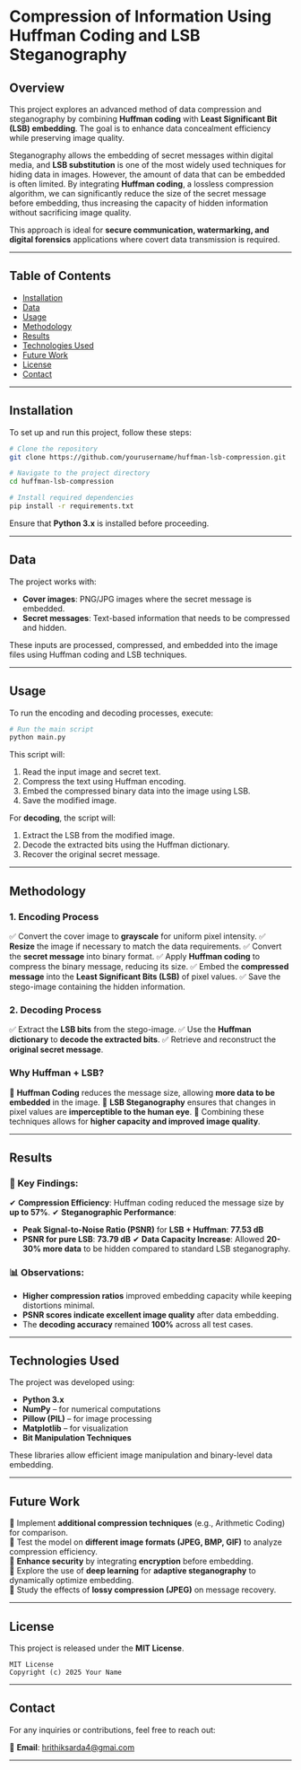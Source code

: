 # **Compression of Information Using Huffman Coding and LSB Steganography**

## **Overview**

This project explores an advanced method of data compression and steganography by combining **Huffman coding** with **Least Significant Bit (LSB) embedding**. The goal is to enhance data concealment efficiency while preserving image quality.

Steganography allows the embedding of secret messages within digital media, and **LSB substitution** is one of the most widely used techniques for hiding data in images. However, the amount of data that can be embedded is often limited. By integrating **Huffman coding**, a lossless compression algorithm, we can significantly reduce the size of the secret message before embedding, thus increasing the capacity of hidden information without sacrificing image quality.

This approach is ideal for **secure communication, watermarking, and digital forensics** applications where covert data transmission is required.

---

## **Table of Contents**

- [Installation](#installation)
- [Data](#data)
- [Usage](#usage)
- [Methodology](#methodology)
- [Results](#results)
- [Technologies Used](#technologies-used)
- [Future Work](#future-work)
- [License](#license)
- [Contact](#contact)

---

## **Installation**

To set up and run this project, follow these steps:

```bash
# Clone the repository
git clone https://github.com/yourusername/huffman-lsb-compression.git

# Navigate to the project directory
cd huffman-lsb-compression

# Install required dependencies
pip install -r requirements.txt
```

Ensure that **Python 3.x** is installed before proceeding.

---

## **Data**

The project works with:
- **Cover images**: PNG/JPG images where the secret message is embedded.
- **Secret messages**: Text-based information that needs to be compressed and hidden.

These inputs are processed, compressed, and embedded into the image files using Huffman coding and LSB techniques.

---

## **Usage**

To run the encoding and decoding processes, execute:

```bash
# Run the main script
python main.py
```

This script will:
1. Read the input image and secret text.
2. Compress the text using Huffman encoding.
3. Embed the compressed binary data into the image using LSB.
4. Save the modified image.

For **decoding**, the script will:
1. Extract the LSB from the modified image.
2. Decode the extracted bits using the Huffman dictionary.
3. Recover the original secret message.

---

## **Methodology**

### **1. Encoding Process**
✅ Convert the cover image to **grayscale** for uniform pixel intensity.
✅ **Resize** the image if necessary to match the data requirements.
✅ Convert the **secret message** into binary format.
✅ Apply **Huffman coding** to compress the binary message, reducing its size.
✅ Embed the **compressed message** into the **Least Significant Bits (LSB)** of pixel values.
✅ Save the stego-image containing the hidden information.

### **2. Decoding Process**
✅ Extract the **LSB bits** from the stego-image.
✅ Use the **Huffman dictionary** to **decode the extracted bits**.
✅ Retrieve and reconstruct the **original secret message**.

### **Why Huffman + LSB?**
🔹 **Huffman Coding** reduces the message size, allowing **more data to be embedded** in the image.
🔹 **LSB Steganography** ensures that changes in pixel values are **imperceptible to the human eye**.
🔹 Combining these techniques allows for **higher capacity and improved image quality**.

---

## **Results**

### **📌 Key Findings:**
✔ **Compression Efficiency**: Huffman coding reduced the message size by **up to 57%**.
✔ **Steganographic Performance**:
   - **Peak Signal-to-Noise Ratio (PSNR)** for **LSB + Huffman**: **77.53 dB**
   - **PSNR for pure LSB**: **73.79 dB**
✔ **Data Capacity Increase**: Allowed **20-30% more data** to be hidden compared to standard LSB steganography.

### **📊 Observations:**
- **Higher compression ratios** improved embedding capacity while keeping distortions minimal.
- **PSNR scores indicate excellent image quality** after data embedding.
- The **decoding accuracy** remained **100%** across all test cases.

---

## **Technologies Used**

The project was developed using:

- **Python 3.x**  
- **NumPy** – for numerical computations  
- **Pillow (PIL)** – for image processing  
- **Matplotlib** – for visualization  
- **Bit Manipulation Techniques**  

These libraries allow efficient image manipulation and binary-level data embedding.

---

## **Future Work**

🔹 Implement **additional compression techniques** (e.g., Arithmetic Coding) for comparison.  
🔹 Test the model on **different image formats (JPEG, BMP, GIF)** to analyze compression efficiency.  
🔹 **Enhance security** by integrating **encryption** before embedding.  
🔹 Explore the use of **deep learning** for **adaptive steganography** to dynamically optimize embedding.  
🔹 Study the effects of **lossy compression (JPEG)** on message recovery.  

---

## **License**

This project is released under the **MIT License**.

```
MIT License
Copyright (c) 2025 Your Name
```

---

## **Contact**

For any inquiries or contributions, feel free to reach out:

📧 **Email**: [hrithiksarda4@gmai.com](mailto:your.email@example.com) 

---

